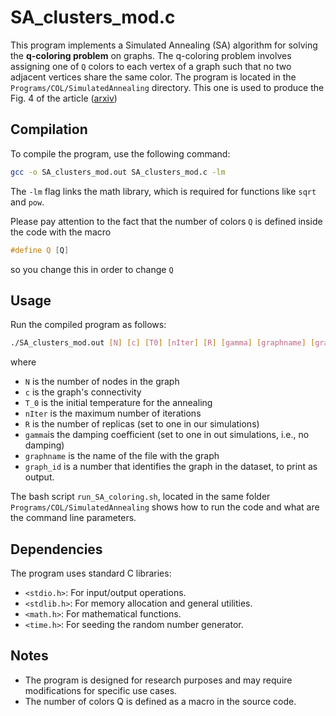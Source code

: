 # SA_clusters_mod.c

This program implements a Simulated Annealing (SA) algorithm for solving the **q-coloring problem** on graphs. The q-coloring problem involves assigning one of `Q` colors to each vertex of a graph such that no two adjacent vertices share the same color. The program is located in the `Programs/COL/SimulatedAnnealing` directory. This one is used to produce the Fig. 4 of the article ([arxiv](https://doi.org/10.48550/arXiv.2504.11174))


## Compilation

To compile the program, use the following command:

```bash
gcc -o SA_clusters_mod.out SA_clusters_mod.c -lm
```

The `-lm` flag links the math library, which is required for functions like `sqrt` and `pow`.

Please pay attention to the fact that the number of colors `Q` is defined inside the code with the macro 

```c++
#define Q [Q]
```

so you change this in order to change `Q`

## Usage

Run the compiled program as follows:

```bash
./SA_clusters_mod.out [N] [c] [T0] [nIter] [R] [gamma] [graphname] [graph_id]
```

where

- `N` is the number of nodes in the graph
- `c` is the graph's connectivity
- `T_0` is the initial temperature for the annealing
- `nIter` is the maximum number of iterations
- `R` is the number of replicas (set to one in our simulations)
- `gamma`is the damping coefficient (set to one in out simulations, i.e., no damping)
- `graphname` is the name of the file with the graph
- `graph_id` is a number that identifies the graph in the dataset, to print as output.



The bash script `run_SA_coloring.sh`, located in the same folder `Programs/COL/SimulatedAnnealing` shows how to run the code and what are the command line parameters.

## Dependencies

The program uses standard C libraries:
- `<stdio.h>`: For input/output operations.
- `<stdlib.h>`: For memory allocation and general utilities.
- `<math.h>`: For mathematical functions.
- `<time.h>`: For seeding the random number generator.

## Notes

- The program is designed for research purposes and may require modifications for specific use cases.
- The number of colors Q is defined as a macro in the source code.

